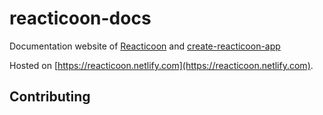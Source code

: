 # reacticoon-docs

Documentation website of [Reacticoon](https://github.com/reacticoon/reacticoon) and [create-reacticoon-app](https://github.com/reacticoon/create-reacticoon-app)

Hosted on [https://reacticoon.netlify.com](https://reacticoon.netlify.com).

## Contributing
